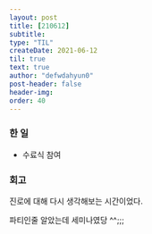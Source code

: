 ```yaml
---
layout: post
title: [210612] 
subtitle:
type: "TIL"
createDate: 2021-06-12
til: true
text: true
author: "defwdahyun0"
post-header: false
header-img: 
order: 40
---
```

### **한 일**

- 수료식 참여

### **회고**

진로에 대해 다시 생각해보는 시간이었다.

파티인줄 알았는데 세미나였당 ^^;;;
